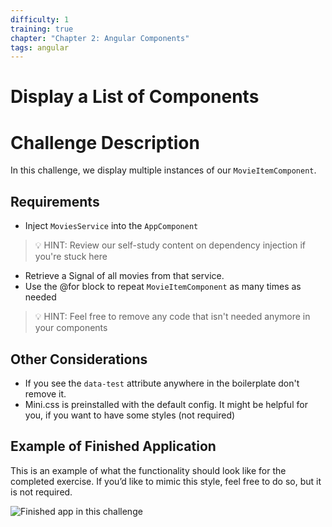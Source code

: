 ```yaml
---
difficulty: 1
training: true
chapter: "Chapter 2: Angular Components"
tags: angular
---
```


# Display a List of Components

# Challenge Description
In this challenge, we display multiple instances of our `MovieItemComponent`.

## Requirements
- Inject `MoviesService` into the `AppComponent`
> 💡 HINT: Review our self-study content on dependency injection if you're stuck here
- Retrieve a Signal of all movies from that service.
- Use the @for block to repeat `MovieItemComponent` as many times as needed
> 💡 HINT: Feel free to remove any code that isn't needed anymore in your components

## Other Considerations

- If you see the `data-test` attribute anywhere in the boilerplate don't remove it.
- Mini.css is preinstalled with the default config. It might be helpful for you, if you want to have some styles (not required)

## Example of Finished Application

This is an example of what the functionality should look like for the completed exercise. If you’d like to mimic this style, feel free to do so, but it is not required.

![Finished app in this challenge](https://images.certificates.dev/chapter12-screenshot.png)
